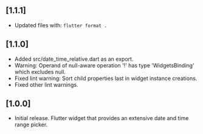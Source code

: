 ## [1.1.1]

- Updated files with: `flutter format .`

## [1.1.0]

- Added src/date_time_relative.dart as an export.
- Warning: Operand of null-aware operation '!' has type 'WidgetsBinding' which excludes null.
- Fixed lint warning: Sort child properties last in widget instance creations.
- Fixed other lint warnings.

## [1.0.0]

- Initial release. Flutter widget that provides an extensive date and time range picker.
